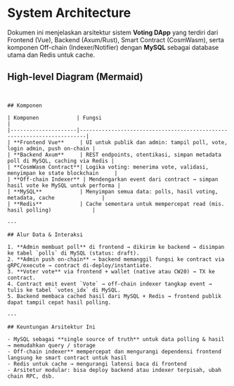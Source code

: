 # System Architecture

Dokumen ini menjelaskan arsitektur sistem **Voting DApp** yang terdiri dari Frontend (Vue), Backend (Axum/Rust), Smart Contract (CosmWasm), serta komponen Off-chain (Indexer/Notifier) dengan **MySQL** sebagai database utama dan Redis untuk cache.

## High-level Diagram (Mermaid)

```mermaid


## Komponen

| Komponen            | Fungsi                                                                 |
|---------------------|------------------------------------------------------------------------|
| **Frontend Vue**     | UI untuk publik dan admin: tampil poll, vote, login admin, push on-chain |
| **Backend Axum**     | REST endpoints, otentikasi, simpan metadata poll di MySQL, caching via Redis |
| **CosmWasm Contract**| Logika voting: menerima vote, validasi, menyimpan ke state blockchain     |
| **Off-chain Indexer** | Mendengarkan event dari contract → simpan hasil vote ke MySQL untuk performa |
| **MySQL**            | Menyimpan semua data: polls, hasil voting, metadata, cache               |
| **Redis**            | Cache sementara untuk mempercepat read (mis. hasil polling)             |

---

## Alur Data & Interaksi

1. **Admin membuat poll** di frontend → dikirim ke backend → disimpan ke tabel `polls` di MySQL (status: draft).  
2. **Admin push on-chain** → backend memanggil fungsi ke contract via gRPC/execute → contract di-deploy/instantiate.  
3. **Voter vote** via frontend + wallet (native atau CW20) → TX ke contract.  
4. Contract emit event `Vote` → off-chain indexer tangkap event → tulis ke tabel `votes_idx` di MySQL.  
5. Backend membaca cached hasil dari MySQL + Redis → frontend publik dapat tampil cepat hasil polling.  

---

## Keuntungan Arsitektur Ini

- MySQL sebagai **single source of truth** untuk data polling & hasil → memudahkan query / storage  
- Off-chain indexer** mempercepat dan mengurangi dependensi frontend langsung ke smart contract untuk hasil  
- Redis untuk cache → mengurangi latensi baca di frontend  
- Arsitetur modular: bisa deploy backend atau indexer terpisah, ubah chain RPC, dsb.

